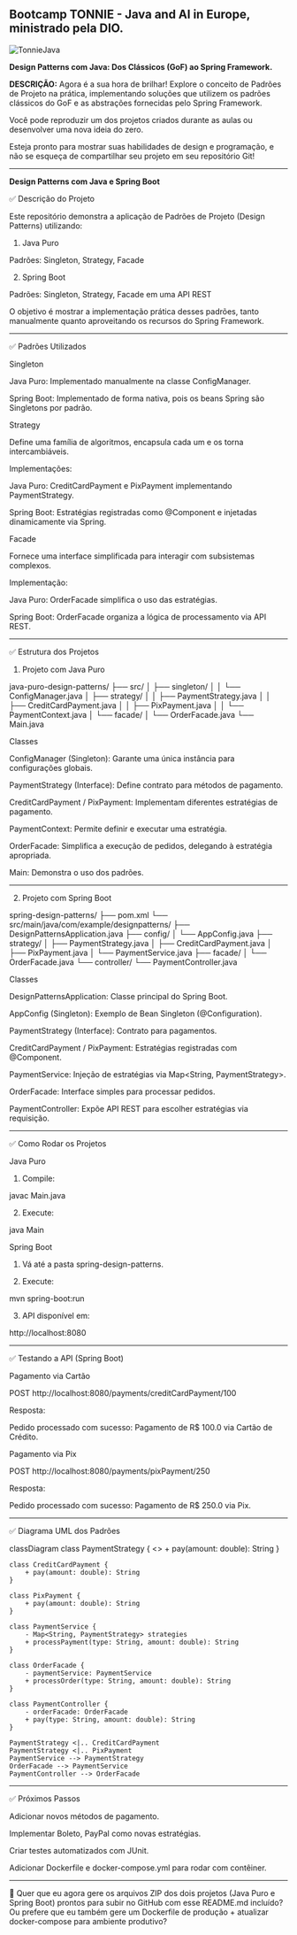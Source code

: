 ## Bootcamp TONNIE - Java and AI in Europe, ministrado pela DIO.

![TonnieJava](https://github.com/user-attachments/assets/7fbcaae1-c7e0-4c3c-84a0-e7051de1a640)

**Design Patterns com Java: Dos Clássicos (GoF) ao Spring Framework.**


**DESCRIÇÃO:**
Agora é a sua hora de brilhar! Explore o conceito de Padrões de Projeto na prática, implementando soluções que utilizem os padrões clássicos do GoF e as abstrações fornecidas pelo Spring Framework. 

Você pode reproduzir um dos projetos criados durante as aulas ou desenvolver uma nova ideia do zero. 

Esteja pronto para mostrar suas habilidades de design e programação, e não se esqueça de compartilhar seu projeto em seu repositório Git!

---

**Design Patterns com Java e Spring Boot**

✅ Descrição do Projeto

Este repositório demonstra a aplicação de Padrões de Projeto (Design Patterns) utilizando:

1. Java Puro

Padrões: Singleton, Strategy, Facade



2. Spring Boot

Padrões: Singleton, Strategy, Facade em uma API REST




O objetivo é mostrar a implementação prática desses padrões, tanto manualmente quanto aproveitando os recursos do Spring Framework.


---

✅ Padrões Utilizados

Singleton

Java Puro: Implementado manualmente na classe ConfigManager.

Spring Boot: Implementado de forma nativa, pois os beans Spring são Singletons por padrão.


Strategy

Define uma família de algoritmos, encapsula cada um e os torna intercambiáveis.

Implementações:

Java Puro: CreditCardPayment e PixPayment implementando PaymentStrategy.

Spring Boot: Estratégias registradas como @Component e injetadas dinamicamente via Spring.



Facade

Fornece uma interface simplificada para interagir com subsistemas complexos.

Implementação:

Java Puro: OrderFacade simplifica o uso das estratégias.

Spring Boot: OrderFacade organiza a lógica de processamento via API REST.




---

✅ Estrutura dos Projetos

1. Projeto com Java Puro

java-puro-design-patterns/
 ├── src/
 │    ├── singleton/
 │    │     └── ConfigManager.java
 │    ├── strategy/
 │    │     ├── PaymentStrategy.java
 │    │     ├── CreditCardPayment.java
 │    │     ├── PixPayment.java
 │    │     └── PaymentContext.java
 │    └── facade/
 │          └── OrderFacade.java
 └── Main.java

Classes

ConfigManager (Singleton): Garante uma única instância para configurações globais.

PaymentStrategy (Interface): Define contrato para métodos de pagamento.

CreditCardPayment / PixPayment: Implementam diferentes estratégias de pagamento.

PaymentContext: Permite definir e executar uma estratégia.

OrderFacade: Simplifica a execução de pedidos, delegando à estratégia apropriada.

Main: Demonstra o uso dos padrões.



---

2. Projeto com Spring Boot

spring-design-patterns/
 ├── pom.xml
 └── src/main/java/com/example/designpatterns/
       ├── DesignPatternsApplication.java
       ├── config/
       │     └── AppConfig.java
       ├── strategy/
       │     ├── PaymentStrategy.java
       │     ├── CreditCardPayment.java
       │     ├── PixPayment.java
       │     └── PaymentService.java
       ├── facade/
       │     └── OrderFacade.java
       └── controller/
             └── PaymentController.java

Classes

DesignPatternsApplication: Classe principal do Spring Boot.

AppConfig (Singleton): Exemplo de Bean Singleton (@Configuration).

PaymentStrategy (Interface): Contrato para pagamentos.

CreditCardPayment / PixPayment: Estratégias registradas com @Component.

PaymentService: Injeção de estratégias via Map<String, PaymentStrategy>.

OrderFacade: Interface simples para processar pedidos.

PaymentController: Expõe API REST para escolher estratégias via requisição.



---

✅ Como Rodar os Projetos

Java Puro

1. Compile:

javac Main.java


2. Execute:

java Main



Spring Boot

1. Vá até a pasta spring-design-patterns.


2. Execute:

mvn spring-boot:run


3. API disponível em:

http://localhost:8080




---

✅ Testando a API (Spring Boot)

Pagamento via Cartão

POST http://localhost:8080/payments/creditCardPayment/100

Resposta:

Pedido processado com sucesso: Pagamento de R$ 100.0 via Cartão de Crédito.

Pagamento via Pix

POST http://localhost:8080/payments/pixPayment/250

Resposta:

Pedido processado com sucesso: Pagamento de R$ 250.0 via Pix.


---

✅ Diagrama UML dos Padrões

classDiagram
    class PaymentStrategy {
        <<interface>>
        + pay(amount: double): String
    }

    class CreditCardPayment {
        + pay(amount: double): String
    }

    class PixPayment {
        + pay(amount: double): String
    }

    class PaymentService {
        - Map<String, PaymentStrategy> strategies
        + processPayment(type: String, amount: double): String
    }

    class OrderFacade {
        - paymentService: PaymentService
        + processOrder(type: String, amount: double): String
    }

    class PaymentController {
        - orderFacade: OrderFacade
        + pay(type: String, amount: double): String
    }

    PaymentStrategy <|.. CreditCardPayment
    PaymentStrategy <|.. PixPayment
    PaymentService --> PaymentStrategy
    OrderFacade --> PaymentService
    PaymentController --> OrderFacade


---

✅ Próximos Passos

Adicionar novos métodos de pagamento.

Implementar Boleto, PayPal como novas estratégias.

Criar testes automatizados com JUnit.

Adicionar Dockerfile e docker-compose.yml para rodar com contêiner.



---

📌 Quer que eu agora gere os arquivos ZIP dos dois projetos (Java Puro e Spring Boot) prontos para subir no GitHub com esse README.md incluído?
Ou prefere que eu também gere um Dockerfile de produção + atualizar docker-compose para ambiente produtivo?




